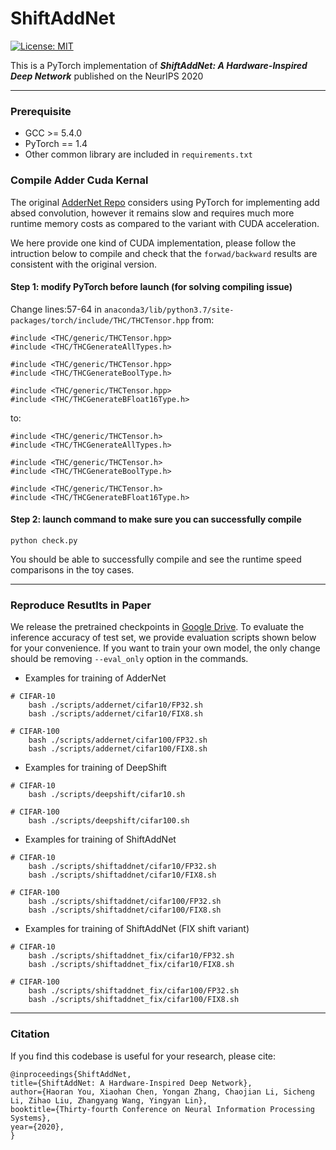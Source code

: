 # ShiftAddNet

[![License: MIT](https://img.shields.io/badge/License-MIT-success.svg)](https://opensource.org/licenses/MIT)

This is a PyTorch implementation of ***ShiftAddNet: A Hardware-Inspired Deep Network*** published on the NeurIPS 2020


---

### Prerequisite

* GCC >= 5.4.0
* PyTorch == 1.4
* Other common library are included in `requirements.txt`


### Compile Adder Cuda Kernal

The original [AdderNet Repo](https://github.com/huawei-noah/AdderNet) considers using PyTorch for implementing add absed convolution, however it remains slow and requires much more runtime memory costs as compared to the variant with CUDA acceleration.

We here provide one kind of CUDA implementation, please follow the intruction below to compile and check that the `forwad/backward` results are consistent with the original version.

#### Step 1: modify PyTorch before launch (for solving compiling issue)

Change lines:57-64 in `anaconda3/lib/python3.7/site-packages/torch/include/THC/THCTensor.hpp`
from:
````
#include <THC/generic/THCTensor.hpp>
#include <THC/THCGenerateAllTypes.h>

#include <THC/generic/THCTensor.hpp>
#include <THC/THCGenerateBoolType.h>

#include <THC/generic/THCTensor.hpp>
#include <THC/THCGenerateBFloat16Type.h>
````
to:
````
#include <THC/generic/THCTensor.h>
#include <THC/THCGenerateAllTypes.h>

#include <THC/generic/THCTensor.h>
#include <THC/THCGenerateBoolType.h>

#include <THC/generic/THCTensor.h>
#include <THC/THCGenerateBFloat16Type.h>
````

#### Step 2: launch command to make sure you can successfully compile


````
python check.py
````

You should be able to successfully compile and see the runtime speed comparisons in the toy cases.

---

### Reproduce Resutlts in Paper

We release the pretrained checkpoints in [Google Drive](https://drive.google.com/drive/folders/1nON7w5-y40PPGT1NCh_n_h3RLFwP8DO6?usp=sharing). To evaluate the inference accuracy of test set, we provide evaluation scripts shown below for your convenience. If you want to train your own model, the only change should be removing `--eval_only` option in the commands.

* Examples for training of AdderNet

````
# CIFAR-10
    bash ./scripts/addernet/cifar10/FP32.sh
    bash ./scripts/addernet/cifar10/FIX8.sh

# CIFAR-100
    bash ./scripts/addernet/cifar100/FP32.sh
    bash ./scripts/addernet/cifar100/FIX8.sh
````

* Examples for training of DeepShift

````
# CIFAR-10
    bash ./scripts/deepshift/cifar10.sh

# CIFAR-100
    bash ./scripts/deepshift/cifar100.sh
````

* Examples for training of ShiftAddNet

````
# CIFAR-10
    bash ./scripts/shiftaddnet/cifar10/FP32.sh
    bash ./scripts/shiftaddnet/cifar10/FIX8.sh

# CIFAR-100
    bash ./scripts/shiftaddnet/cifar100/FP32.sh
    bash ./scripts/shiftaddnet/cifar100/FIX8.sh
````

* Examples for training of ShiftAddNet (FIX shift variant)

````
# CIFAR-10
    bash ./scripts/shiftaddnet_fix/cifar10/FP32.sh
    bash ./scripts/shiftaddnet_fix/cifar10/FIX8.sh

# CIFAR-100
    bash ./scripts/shiftaddnet_fix/cifar100/FP32.sh
    bash ./scripts/shiftaddnet_fix/cifar100/FIX8.sh
````

---

### Citation

If you find this codebase is useful for your research, please cite:

````
@inproceedings{ShiftAddNet,
title={ShiftAddNet: A Hardware-Inspired Deep Network},
author={Haoran You, Xiaohan Chen, Yongan Zhang, Chaojian Li, Sicheng Li, Zihao Liu, Zhangyang Wang, Yingyan Lin},
booktitle={Thirty-fourth Conference on Neural Information Processing Systems},
year={2020},
}
````